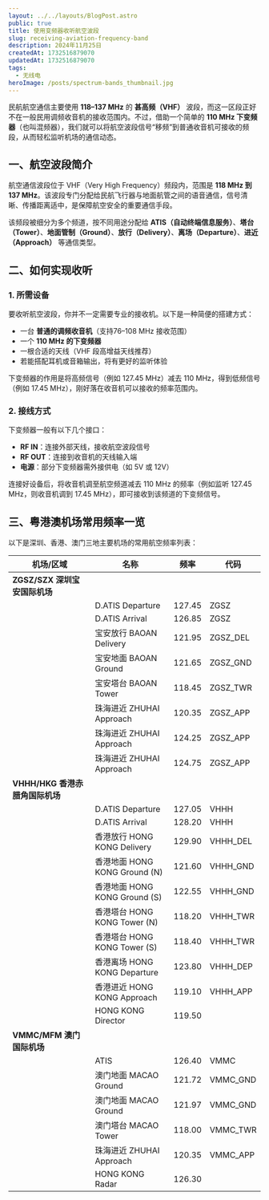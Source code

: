 ```yaml
---
layout: ../../layouts/BlogPost.astro
public: true
title: 使用变频器收听航空波段
slug: receiving-aviation-frequency-band
description: 2024年11月25日
createdAt: 1732516879070
updatedAt: 1732516879070
tags:
  - 无线电
heroImage: /posts/spectrum-bands_thumbnail.jpg
---
```


民航航空通信主要使用 **118–137 MHz** 的 **甚高频（VHF）** 波段，而这一区段正好不在一般民用调频收音机的接收范围内。不过，借助一个简单的 **110 MHz 下变频器**（也叫混频器），我们就可以将航空波段信号“移频”到普通收音机可接收的频段，从而轻松监听机场的通信动态。

## 一、航空波段简介

航空通信波段位于 VHF（Very High Frequency）频段内，范围是 **118 MHz 到 137 MHz**。该波段专门分配给民航飞行器与地面航管之间的语音通信，信号清晰、传播距离适中，是保障航空安全的重要通信手段。

该频段被细分为多个频道，按不同用途分配给 **ATIS（自动终端信息服务）**、**塔台（Tower）**、**地面管制（Ground）**、**放行（Delivery）**、**离场（Departure）**、**进近（Approach）** 等通信类型。

## 二、如何实现收听

### 1. 所需设备

要收听航空波段，你并不一定需要专业的接收机。以下是一种简便的搭建方式：

- 一台 **普通的调频收音机**（支持76–108 MHz 接收范围）
- 一个 **110 MHz 的下变频器**
- 一根合适的天线（VHF 段高增益天线推荐）
- 若能搭配耳机或音箱输出，将有更好的监听体验

下变频器的作用是将高频信号（例如 127.45 MHz）减去 110 MHz，得到低频信号（例如 17.45 MHz），刚好落在收音机可以接收的频率范围内。

### 2. 接线方式

下变频器一般有以下几个接口：

- **RF IN**：连接外部天线，接收航空波段信号
- **RF OUT**：连接到收音机的天线输入端
- **电源**：部分下变频器需外接供电（如 5V 或 12V）

连接好设备后，将收音机调至航空频道减去 110 MHz 的频率（例如监听 127.45 MHz，则收音机调到 17.45 MHz），即可接收到该频道的下变频信号。

## 三、粤港澳机场常用频率一览

以下是深圳、香港、澳门三地主要机场的常用航空频率列表：

| 机场/区域                   | 名称                          | 频率    | 代码            |
|----------------------------|-------------------------------|---------|-----------------|
| **ZGSZ/SZX 深圳宝安国际机场** |                               |         |                 |
|                            | D.ATIS Departure              | 127.45  | ZGSZ            |
|                            | D.ATIS Arrival                | 126.85  | ZGSZ            |
|                            | 宝安放行 BAOAN Delivery       | 121.95  | ZGSZ_DEL        |
|                            | 宝安地面 BAOAN Ground         | 121.65  | ZGSZ_GND        |
|                            | 宝安塔台 BAOAN Tower          | 118.45  | ZGSZ_TWR        |
|                            | 珠海进近 ZHUHAI Approach      | 120.35  | ZGSZ_APP        |
|                            | 珠海进近 ZHUHAI Approach      | 124.25  | ZGSZ_APP        |
|                            | 珠海进近 ZHUHAI Approach      | 124.75  | ZGSZ_APP        |
| **VHHH/HKG 香港赤腊角国际机场** |                             |         |                 |
|                            | D.ATIS Departure              | 127.05  | VHHH            |
|                            | D.ATIS Arrival                | 128.20  | VHHH            |
|                            | 香港放行 HONG KONG Delivery   | 129.90  | VHHH_DEL        |
|                            | 香港地面 HONG KONG Ground (N) | 121.60  | VHHH_GND        |
|                            | 香港地面 HONG KONG Ground (S) | 122.55  | VHHH_GND        |
|                            | 香港塔台 HONG KONG Tower (N)  | 118.20  | VHHH_TWR        |
|                            | 香港塔台 HONG KONG Tower (S)  | 118.40  | VHHH_TWR        |
|                            | 香港离场 HONG KONG Departure  | 123.80  | VHHH_DEP        |
|                            | 香港进近 HONG KONG Approach   | 119.10  | VHHH_APP        |
|                            | HONG KONG Director            | 119.50  |                 |
| **VMMC/MFM 澳门国际机场**     |                               |         |                 |
|                            | ATIS                          | 126.40  | VMMC            |
|                            | 澳门地面 MACAO Ground         | 121.72  | VMMC_GND        |
|                            | 澳门地面 MACAO Ground         | 121.97  | VMMC_GND        |
|                            | 澳门塔台 MACAO Tower          | 118.00  | VMMC_TWR        |
|                            | 珠海进近 ZHUHAI Approach      | 120.35  | VMMC_APP        |
|                            | HONG KONG Radar               | 126.30  |                 |
